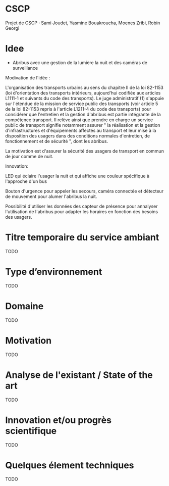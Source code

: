 # CSCP
Projet de CSCP : Sami Joudet, Yasmine Bouakroucha, Moenes Zribi, Robin Georgi

# Idee
- Abribus avec une gestion de la lumière la nuit et des caméras de surveillance

Modivation de l'idée : 

L'organisation des transports urbains au sens du chapitre II de la loi 82-1153 (loi d'orientation des transports intérieurs, aujourd'hui codifiée aux articles L1111-1 et suivants du code des transports).
Le juge administratif (1) s'appuie sur l'étendue de la mission de service public des transports (voir article 5 de la loi 82-1153 repris à l'article L1211-4 du code des transports) pour considérer que l'entretien et la gestion d'abribus est partie intégrante de la compétence transport.
Il relève ainsi que prendre en charge un service public de transport signifie notamment assurer " la réalisation et la gestion d'infrastructures et d'équipements affectés au transport et leur mise à la disposition des usagers dans des conditions normales d'entretien, de fonctionnement et de sécurité ", dont les abribus.

La motivation est d'assurer la sécurité des usagers de transport en commun de jour comme de nuit.

Innovation: 

LED qui éclaire l'usager la nuit et qui affiche une couleur spécifique à l'approche d'un bus

Bouton d'urgence pour appeler les secours, caméra connectée et détecteur de mouvement pour alumer l'abribus la nuit. 

Possibilité d'utiliser les données des capteur de présence pour annalyser l'utilisation de l'abribus pour adapter les horaires en fonction des besoins des usagers.

# Titre temporaire du service ambiant
TODO

# Type d’environnement
TODO

# Domaine 
TODO

# Motivation
TODO

# Analyse de l'existant / State of the art
TODO

# Innovation et/ou progrès scientifique
TODO

# Quelques élement techniques
TODO
